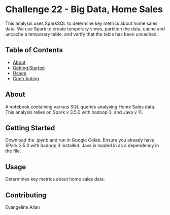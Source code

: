 # Challenge 22 - Big Data, Home Sales
This analysis uses SparkSQL to determine key metrics about home sales data. We use Spark to create temporary views, partition the data, cache and uncache a temporary table, and verify that the table has been uncached.

## Table of Contents

- [About](#about)
- [Getting Started](#getting_Started)
- [Usage](#usage)
- [Contributing](#contributing)

## About
A notebook containing various SQL queries analysing Home Sales data. This analysis relies on Spark v 3.5.0 with hadoop 3, and Java v 11.

## Getting Started
Download the .ipynb and run in Google Colab. Ensure you already have SPark 3.5.0 with hadoop 3 installed. Java is loaded in as a dependency in the file. 

## Usage
Determines key metrics about home sales data.

## Contributing
Evangeline Allan
